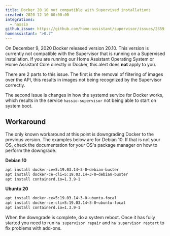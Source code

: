 ```yaml
---
title: Docker 20.10 not compatible with Supervised installations
created: 2020-12-10 00:00:00
integrations:
  - hassio
github_issue: https://github.com/home-assistant/supervisor/issues/2359
homeassistant: ">0.7"
---
```


On December 9, 2020 Docker released version 20.10. This version is currently not compatible with the Supervisor that is running on a Supervised installation. If you are running our Home Assistant Operating System or Home Assistant Core directly in Docker, this alert does **not** apply to you.

There are 2 parts to this issue. The first is the removal of filtering of images over the API, this results in images not being recognized by the Supervisor correctly.

The second issue is changes in how the systemd service for Docker works, which results in the service `hassio-supervisor` not being able to start on system boot.

## Workaround

The only known workaround at this point is downgrading Docker to the previous version. The examples below are for Debian 10. If that is not your OS, check the documentation for your OS's package manager on how to perform the downgrade.

**Debian 10**
```bash
apt install docker-ce=5:19.03.14~3-0~debian-buster
apt install docker-ce-cli=5:19.03.14~3-0~debian-buster
apt install containerd.io=1.3.9-1
```

**Ubuntu 20**
```bash
apt install docker-ce=5:19.03.14~3-0~ubuntu-focal
apt install docker-ce-cli=5:19.03.14~3-0~ubuntu-focal
apt install containerd.io=1.3.9-1
```

When the downgrade is complete, do a system reboot. Once it has fully started you need to run `ha supervisor repair` and `ha supervisor restart` to fix problems with add-ons.
